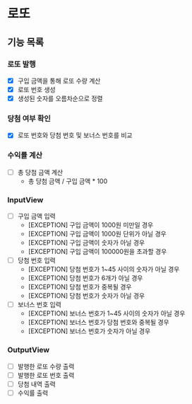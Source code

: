 # 로또

## 기능 목록

### 로또 발행
- [x] 구입 금액을 통해 로또 수량 계산
- [x] 로또 번호 생성
- [x] 생성된 숫자를 오름차순으로 정렬 

### 당첨 여부 확인
- [x] 로또 번호와 당첨 번호 및 보너스 번호를 비교

### 수익률 계산
- [ ] 총 당첨 금액 계산
  - 총 당첨 금액 / 구입 금액 * 100

### InputView
- [ ] 구입 금액 입력
  - [EXCEPTION] 구입 금액이 1000원 미만일 경우
  - [EXCEPTION] 구입 금액이 1000원 단위가 아닐 경우
  - [EXCEPTION] 구입 금액이 숫자가 아닐 경우
  - [EXCEPTION] 구입 금액이 100000원을 초과할 경우
- [ ] 당첨 번호 입력
  - [EXCEPTION] 당첨 번호가 1~45 사이의 숫자가 아닐 경우
  - [EXCEPTION] 당첨 번호가 6개가 아닐 경우
  - [EXCEPTION] 당첨 번호가 중복될 경우
  - [EXCEPTION] 당첨 번호가 숫자가 아닐 경우
- [ ] 보너스 번호 입력
  - [EXCEPTION] 보너스 번호가 1~45 사이의 숫자가 아닐 경우
  - [EXCEPTION] 보너스 번호가 당첨 번호와 중복될 경우
  - [EXCEPTION] 보너스 번호가 숫자가 아닐 경우

### OutputView
- [ ] 발행한 로또 수량 출력
- [ ] 발행한 로또 번호 출력
- [ ] 당첨 내역 출력
- [ ] 수익률 출력